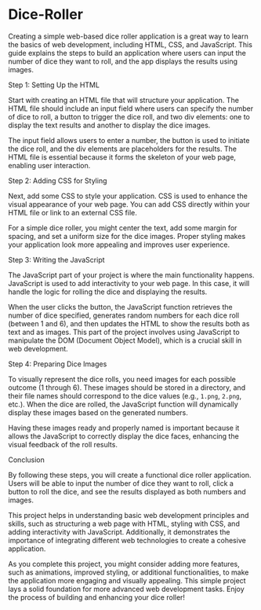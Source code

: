 # Dice-Roller
Creating a simple web-based dice roller application is a great way to learn the basics of web development, including HTML, CSS, and JavaScript. This guide explains the steps to build an application where users can input the number of dice they want to roll, and the app displays the results using images.

Step 1: Setting Up the HTML

Start with creating an HTML file that will structure your application. The HTML file should include an input field where users can specify the number of dice to roll, a button to trigger the dice roll, and two div elements: one to display the text results and another to display the dice images.

The input field allows users to enter a number, the button is used to initiate the dice roll, and the div elements are placeholders for the results. The HTML file is essential because it forms the skeleton of your web page, enabling user interaction.

Step 2: Adding CSS for Styling

Next, add some CSS to style your application. CSS is used to enhance the visual appearance of your web page. You can add CSS directly within your HTML file or link to an external CSS file.

For a simple dice roller, you might center the text, add some margin for spacing, and set a uniform size for the dice images. Proper styling makes your application look more appealing and improves user experience.

 Step 3: Writing the JavaScript

The JavaScript part of your project is where the main functionality happens. JavaScript is used to add interactivity to your web page. In this case, it will handle the logic for rolling the dice and displaying the results.

When the user clicks the button, the JavaScript function retrieves the number of dice specified, generates random numbers for each dice roll (between 1 and 6), and then updates the HTML to show the results both as text and as images. This part of the project involves using JavaScript to manipulate the DOM (Document Object Model), which is a crucial skill in web development.

Step 4: Preparing Dice Images

To visually represent the dice rolls, you need images for each possible outcome (1 through 6). These images should be stored in a directory, and their file names should correspond to the dice values (e.g., `1.png`, `2.png`, etc.). When the dice are rolled, the JavaScript function will dynamically display these images based on the generated numbers.

Having these images ready and properly named is important because it allows the JavaScript to correctly display the dice faces, enhancing the visual feedback of the roll results.

 Conclusion

By following these steps, you will create a functional dice roller application. Users will be able to input the number of dice they want to roll, click a button to roll the dice, and see the results displayed as both numbers and images.

This project helps in understanding basic web development principles and skills, such as structuring a web page with HTML, styling with CSS, and adding interactivity with JavaScript. Additionally, it demonstrates the importance of integrating different web technologies to create a cohesive application.

As you complete this project, you might consider adding more features, such as animations, improved styling, or additional functionalities, to make the application more engaging and visually appealing. This simple project lays a solid foundation for more advanced web development tasks. Enjoy the process of building and enhancing your dice roller!
